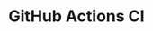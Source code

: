 # GitHub Actions CI





















































































































































































































































































































































































































































































































































































































































































































































































































































































































































































































































































































































































































































































































































































































































































































































































































































































































































































































































































































































































































































































































































































































































































































































































































































































































































































































